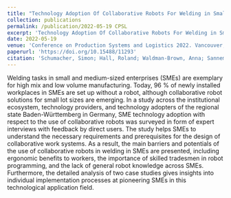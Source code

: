 ```yaml
---
title: "Technology Adoption Of Collaborative Robots For Welding in Small And Medium‐sized Enterprises: A Case Study Analysis"
collection: publications
permalink: /publication/2022-05-19 CPSL
excerpt: 'Technology Adoption Of Collaborative Robots For Welding in Small And Medium‐sized Enterprises: A Case Study Analysis.'
date: 2022-05-19
venue: 'Conference on Production Systems and Logistics 2022. Vancouver, BC, Canada'
paperurl: 'https://doi.org/10.15488/11293'
citation: 'Schumacher, Simon; Hall, Roland; Waldman-Brown, Anna; Sanneman, Lindsay (2022). &quot;Technology Adoption Of Collaborative Robots For Welding in Small And Medium‐sized Enterprises: A Case Study Analysis&quot; <i>Proceedings of the Conference on Production Systems and Logistics CPSL</i>. (2022). Institutionelles Repositorium der Leibniz Universität Hannover.'
---
```

Welding tasks in small and medium-sized enterprises (SMEs) are exemplary for high mix and low volume manufacturing. Today, 96 % of newly installed workplaces in SMEs are set up without a robot, although collaborative robot solutions for small lot sizes are emerging. In a study across the institutional ecosystem, technology providers, and technology adopters of the regional state Baden-Württemberg in Germany, SME technology adoption with respect to the use of collaborative robots was surveyed in form of expert interviews with feedback by direct users. The study helps SMEs to understand the necessary requirements and prerequisites for the design of collaborative work systems. As a result, the main barriers and potentials of the use of collaborative robots in welding in SMEs are presented, including ergonomic benefits to workers, the importance of skilled tradesmen in robot programming, and the lack of general robot knowledge across SMEs. Furthermore, the detailed analysis of two case studies gives insights into individual implementation processes at pioneering SMEs in this technological application field.
